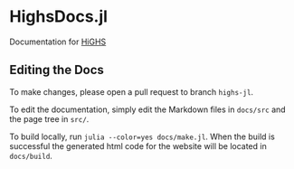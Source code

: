 # HighsDocs.jl

Documentation for [HiGHS](https://github.com/ERGO-Code/HiGHS)

## Editing the Docs

To make changes, please open a pull request to branch `highs-jl`.

To edit the documentation, simply edit the Markdown files in `docs/src` and the page tree in `src/`.

To build locally, run `julia --color=yes docs/make.jl`. When the build is successful the generated html code for the website will be located in `docs/build`.
